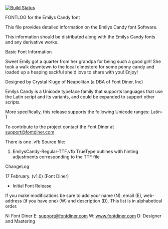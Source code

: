 [![Build Status](https://travis-ci.org/fontdirectory/emilyscandy.svg?branch=master)](https://travis-ci.org/fontdirectory/emilyscandy)

FONTLOG for the Emilys Candy font

This file provides detailed information on the 
Emilys Candy font Software.

This information should be distributed along with the 
Emilys Candy fonts and any derivative works.

Basic Font Information

Sweet Emily got a quarter from her grandpa for being such 
a good girl! She took a walk downtown to the local dimestore 
for some penny candy and loaded up a heaping sackful she'd 
love to share with you! Enjoy!

Designed by Crystal Kluge of Neapolitan (a DBA of 
Font Diner, Inc)

Emilys Candy is a Unicode typeface family that supports 
languages that use the Latin script and its variants, and 
could be expanded to support other scripts.

More specifically, this release supports the following 
Unicode ranges: Latin-1

To contribute to the project contact the Font Diner at 
support@fontdiner.com

There is one .vfb Source file:

1. EmilysCandy-Regular-TTF.vfb TrueType outlines with hinting 
   adjustments corresponding to the TTF file

ChangeLog

17 February. (v1.0) (Font Diner)
- Initial Font Release

If you make modifications be sure to add your name (N), 
email (E), web-address (if you have one) (W) and description (D). 
This list is in alphabetical order.

N: Font Diner
E: support@fontdiner.com
W: www.fontdiner.com
D: Designer and Mastering
